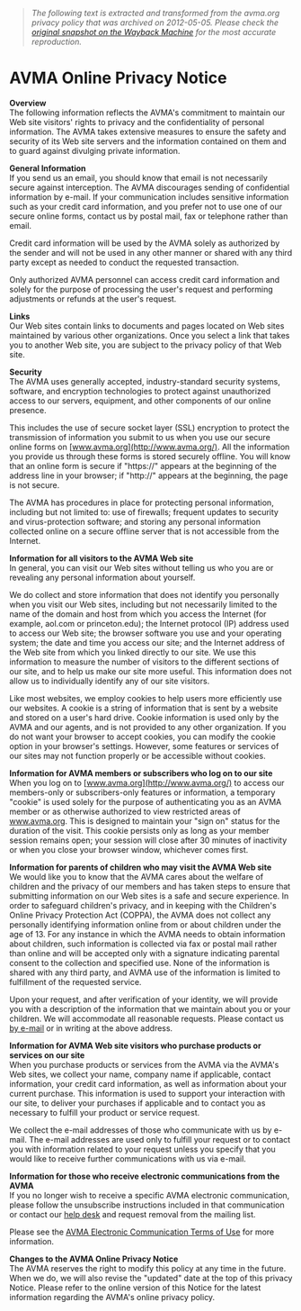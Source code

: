 > *The following text is extracted and transformed from the avma.org privacy policy that was archived on 2012-05-05. Please check the [original snapshot on the Wayback Machine](https://web.archive.org/web/20120505073601id_/http%3A//www.avma.org/termsofuse/privacy/default.asp) for the most accurate reproduction.*

# AVMA Online Privacy Notice

**Overview**  
The following information reflects the AVMA's commitment to maintain our Web site visitors' rights to privacy and the confidentiality of personal information. The AVMA takes extensive measures to ensure the safety and security of its Web site servers and the information contained on them and to guard against divulging private information.

**General Information**  
If you send us an email, you should know that email is not necessarily secure against interception. The AVMA discourages sending of confidential information by e-mail. If your communication includes sensitive information such as your credit card information, and you prefer not to use one of our secure online forms, contact us by postal mail, fax or telephone rather than email.

Credit card information will be used by the AVMA solely as authorized by the sender and will not be used in any other manner or shared with any third party except as needed to conduct the requested transaction.

Only authorized AVMA personnel can access credit card information and solely for the purpose of processing the user's request and performing adjustments or refunds at the user's request.

**Links**  
Our Web sites contain links to documents and pages located on Web sites maintained by various other organizations. Once you select a link that takes you to another Web site, you are subject to the privacy policy of that Web site.

**Security**  
The AVMA uses generally accepted, industry-standard security systems, software, and encryption technologies to protect against unauthorized access to our servers, equipment, and other components of our online presence.

This includes the use of secure socket layer (SSL) encryption to protect the transmission of information you submit to us when you use our secure online forms on [www.avma.org](http://www.avma.org/). All the information you provide us through these forms is stored securely offline. You will know that an online form is secure if "https://" appears at the beginning of the address line in your browser; if "http://" appears at the beginning, the page is not secure.

The AVMA has procedures in place for protecting personal information, including but not limited to: use of firewalls; frequent updates to security and virus-protection software; and storing any personal information collected online on a secure offline server that is not accessible from the Internet.

**Information for all visitors to the AVMA Web site**  
In general, you can visit our Web sites without telling us who you are or revealing any personal information about yourself.

We do collect and store information that does not identify you personally when you visit our Web sites, including but not necessarily limited to the name of the domain and host from which you access the Internet (for example, aol.com or princeton.edu); the Internet protocol (IP) address used to access our Web site; the browser software you use and your operating system; the date and time you access our site; and the Internet address of the Web site from which you linked directly to our site. We use this information to measure the number of visitors to the different sections of our site, and to help us make our site more useful. This information does not allow us to individually identify any of our site visitors.

Like most websites, we employ cookies to help users more efficiently use our websites. A cookie is a string of information that is sent by a website and stored on a user's hard drive. Cookie information is used only by the AVMA and our agents, and is not provided to any other organization. If you do not want your browser to accept cookies, you can modify the cookie option in your browser's settings. However, some features or services of our sites may not function properly or be accessible without cookies.

**Information for AVMA members or subscribers who log on to our site**  
When you log on to [www.avma.org](http://www.avma.org/) to access our members-only or subscribers-only features or information, a temporary "cookie" is used solely for the purpose of authenticating you as an AVMA member or as otherwise authorized to view restricted areas of www.avma.org. This is designed to maintain your "sign on" status for the duration of the visit. This cookie persists only as long as your member session remains open; your session will close after 30 minutes of inactivity or when you close your browser window, whichever comes first.

**Information for parents of children who may visit the AVMA Web site**  
We would like you to know that the AVMA cares about the welfare of children and the privacy of our members and has taken steps to ensure that submitting information on our Web sites is a safe and secure experience. In order to safeguard children's privacy, and in keeping with the Children's Online Privacy Protection Act (COPPA), the AVMA does not collect any personally identifying information online from or about children under the age of 13. For any instance in which the AVMA needs to obtain information about children, such information is collected via fax or postal mail rather than online and will be accepted only with a signature indicating parental consent to the collection and specified use. None of the information is shared with any third party, and AVMA use of the information is limited to fulfillment of the requested service.

Upon your request, and after verification of your identity, we will provide you with a description of the information that we maintain about you or your children. We will accommodate all reasonable requests. Please contact us [by e-mail](http://www.avma.org/contact_us_error.asp) or in writing at the above address.

**Information for AVMA Web site visitors who purchase products or services on our site**  
When you purchase products or services from the AVMA via the AVMA's Web sites, we collect your name, company name if applicable, contact information, your credit card information, as well as information about your current purchase. This information is used to support your interaction with our site, to deliver your purchases if applicable and to contact you as necessary to fulfill your product or service request.

We collect the e-mail addresses of those who communicate with us by e-mail. The e-mail addresses are used only to fulfill your request or to contact you with information related to your request unless you specify that you would like to receive further communications with us via e-mail.

**Information for those who receive electronic communications from the AVMA**  
If you no longer wish to receive a specific AVMA electronic communication, please follow the unsubscribe instructions included in that communication or contact our [help desk](http://www.avma.org/contact_us_error.asp) and request removal from the mailing list.

Please see the [AVMA Electronic Communication Terms of Use](http://www.avma.org/termsofuse/electronic_communication/default.asp) for more information.

**Changes to the AVMA Online Privacy Notice**  
The AVMA reserves the right to modify this policy at any time in the future. When we do, we will also revise the "updated" date at the top of this privacy Notice. Please refer to the online version of this Notice for the latest information regarding the AVMA's online privacy policy.

